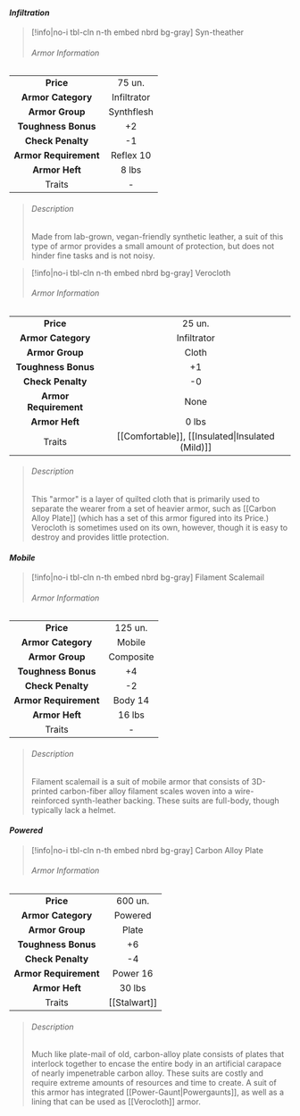 #### *Infiltration*

>[!info|no-i tbl-cln n-th embed nbrd bg-gray] Syn-theather
> ###### Armor Information
|                   |                           |
|:-----------------:|:-------------------------:|
|   **Price**     |    75 un.           |
|  **Armor Category**   |    Infiltrator  |
|    **Armor Group**    |      Synthflesh   |
|  **Toughness Bonus**  | +2 |
|   **Check Penalty**   |  -1 |
| **Armor Requirement** |   Reflex 10   |
|    **Armor Heft**     |     8 lbs      |
|      Traits       |           -                |
> ###### *Description*
> Made from lab-grown, vegan-friendly synthetic leather, a suit of this type of armor provides a small amount of protection, but does not hinder fine tasks and is not noisy. 
> 

>[!info|no-i tbl-cln n-th embed nbrd bg-gray] Verocloth
> ###### Armor Information
|                       |                                                  |
|:---------------------:|:------------------------------------------------:|
|       **Price**       |                      25 un.                      |
|  **Armor Category**   |                   Infiltrator                    |
|    **Armor Group**    |                      Cloth                       |
|  **Toughness Bonus**  |                        +1                        |
|   **Check Penalty**   |                        -0                        |
| **Armor Requirement** |                       None                       |
|    **Armor Heft**     |                      0 lbs                       |
|        Traits         | [[Comfortable]], [[Insulated\|Insulated (Mild)]] |
> ###### *Description*
> This "armor" is a layer of quilted cloth that is primarily used to separate the wearer from a set of heavier armor, such as [[Carbon Alloy Plate]] (which has a set of this armor figured into its Price.) Verocloth is sometimes used on its own, however, though it is easy to destroy and provides little protection. 
#### *Mobile*

>[!info|no-i tbl-cln n-th embed nbrd bg-gray] Filament Scalemail
> ###### Armor Information
|                       |           |
|:---------------------:|:---------:|
|       **Price**       |  125 un.  |
|  **Armor Category**   |  Mobile   |
|    **Armor Group**    | Composite |
|  **Toughness Bonus**  |    +4     |
|   **Check Penalty**   |    -2     |
| **Armor Requirement** |  Body 14  |
|    **Armor Heft**     |  16 lbs   |
|        Traits         |     -     |
> ###### *Description*
> Filament scalemail is a suit of mobile armor that consists of 3D-printed carbon-fiber alloy filament scales woven into a wire-reinforced synth-leather backing. These suits are full-body, though typically lack a helmet. 

#### *Powered*
>[!info|no-i tbl-cln n-th embed nbrd bg-gray] Carbon Alloy Plate
> ###### Armor Information
|                   |                           |
|:-----------------:|:-------------------------:|
|   **Price**     |     600 un.           |
|  **Armor Category**   |     Powered     |
|    **Armor Group**    |       Plate       |
|  **Toughness Bonus**  | +6 |
|   **Check Penalty**   |  -4  |
| **Armor Requirement** |   Power 16   |
|    **Armor Heft**     |     30 lbs      |
|      Traits       |         [[Stalwart]]                  |
> ###### *Description*
> Much like plate-mail of old, carbon-alloy plate consists of plates that interlock together to encase the entire body in an artificial carapace of nearly impenetrable carbon alloy. These suits are costly and require extreme amounts of resources and time to create. A suit of this armor has integrated [[Power-Gaunt|Powergaunts]], as well as a lining that can be used as [[Verocloth]] armor.